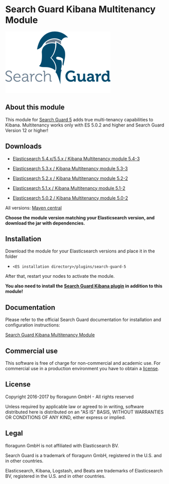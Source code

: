 # Search Guard Kibana Multitenancy Module

![Logo](https://raw.githubusercontent.com/floragunncom/sg-assets/master/logo/sg_dlic_small.png) 

## About this module
This module for [Search Guard 5](https://github.com/floragunncom/search-guard) adds true multi-tenancy capabilities to Kibana.
Multitenancy works only with ES 5.0.2 and higher and Search Guard Version 12 or higher!


## Downloads

* [Elasticsearch 5.4.x/5.5.x / Kibana Multitenancy module 5.4-3](http://search.maven.org/remotecontent?filepath=com/floragunn/dlic-search-guard-module-kibana-multitenancy/5.4-3/dlic-search-guard-module-kibana-multitenancy-5.4-3-jar-with-dependencies.jar)

* [Elasticsearch 5.3.x / Kibana Multitenancy module 5.3-3](http://search.maven.org/remotecontent?filepath=com/floragunn/dlic-search-guard-module-kibana-multitenancy/5.3-3/dlic-search-guard-module-kibana-multitenancy-5.3-3-jar-with-dependencies.jar)

* [Elasticsearch 5.2.x / Kibana Multitenancy module 5.2-2](http://search.maven.org/remotecontent?filepath=com/floragunn/dlic-search-guard-module-kibana-multitenancy/5.2-2/dlic-search-guard-module-kibana-multitenancy-5.2-2-jar-with-dependencies.jar)

* [Elasticsearch 5.1.x / Kibana Multitenancy module 5.1-2](http://search.maven.org/remotecontent?filepath=com/floragunn/dlic-search-guard-module-kibana-multitenancy/5.1-2/dlic-search-guard-module-kibana-multitenancy-5.1-2-jar-with-dependencies.jar)

* [Elasticsearch 5.0.2 / Kibana Multitenancy module 5.0-2](http://search.maven.org/remotecontent?filepath=com/floragunn/dlic-search-guard-module-kibana-multitenancy/5.0-2/dlic-search-guard-module-kibana-multitenancy-5.0-2-jar-with-dependencies.jar)

All versions:
[Maven central](http://search.maven.org/#search%7Cgav%7C1%7Cg%3A%22com.floragunn%22%20AND%20a%3A%22dlic-search-guard-module-kibana-multitenancy%22)

**Choose the module version matching your Elasticsearch version, and download the jar with dependencies.**

## Installation

Download the module for your Elasticsearch versions and place it in the folder

* `<ES installation directory>/plugins/search-guard-5`

After that, restart your nodes to activate the module.

**You also need to install the [Search Guard Kibana plugin](https://github.com/floragunncom/search-guard-kibana-plugin) in addition to this module!**

## Documentation

Please refer to the official Search Guard documentation for installation and configuration instructions:

[Search Guard Kibana Multitenancy Module](https://github.com/floragunncom/search-guard-docs/blob/master/multitenancy.md)

## Commercial use
This software is free of charge for non-commercial and academic use. For commercial use in a production environment you have to obtain a [license](https://floragunn.com/searchguard/searchguard-license-support/). 

## License
Copyright 2016-2017 by floragunn GmbH - All rights reserved 

Unless required by applicable law or agreed to in writing, software
distributed here is distributed on an "AS IS" BASIS,
WITHOUT WARRANTIES OR CONDITIONS OF ANY KIND, either express or implied.

## Legal
floragunn GmbH is not affiliated with Elasticsearch BV.

Search Guard is a trademark of floragunn GmbH, registered in the U.S. and in other countries.

Elasticsearch, Kibana, Logstash, and Beats are trademarks of Elasticsearch BV, registered in the U.S. and in other countries.
